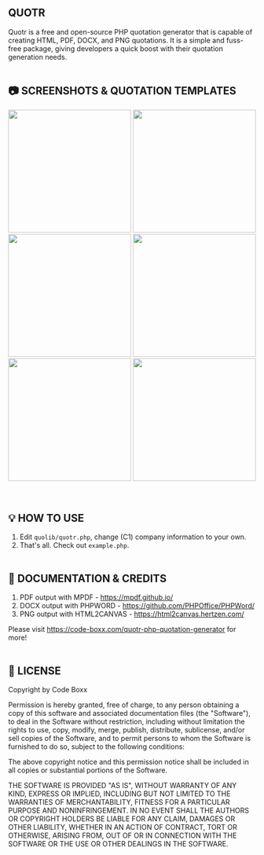## QUOTR
Quotr is a free and open-source PHP quotation generator that is capable of creating HTML, PDF, DOCX, and PNG quotations. It is a simple and fuss-free package, giving developers a quick boost with their quotation generation needs.
<br><br>

## :camera: SCREENSHOTS & QUOTATION TEMPLATES
<p float="left">
  <img width="250" src="https://code-boxx.com/wp-content/uploads/2021/11/illus-quotr-1.png">
  <img width="250" src="https://code-boxx.com/wp-content/uploads/2021/11/illus-quotr-2.png">
  <img width="250" src="https://code-boxx.com/wp-content/uploads/2021/11/illus-quotr-3.png">
  <img width="250" src="https://code-boxx.com/wp-content/uploads/2021/11/illus-quotr-4.png">
  <img width="250" src="https://code-boxx.com/wp-content/uploads/2021/11/illus-quotr-5.png">
  <img width="250" src="https://code-boxx.com/wp-content/uploads/2021/11/illus-quotr-6.png">
</p><br>

## :bulb: HOW TO USE
1) Edit `quolib/quotr.php`, change (C1) company information to your own.
2) That's all. Check out `example.php`.
<br><br>

## :link: DOCUMENTATION & CREDITS
1) PDF output with MPDF - https://mpdf.github.io/
2) DOCX output with PHPWORD - https://github.com/PHPOffice/PHPWord/
3) PNG output with HTML2CANVAS - https://html2canvas.hertzen.com/

Please visit https://code-boxx.com/quotr-php-quotation-generator for more!
<br><br>

## :newspaper: LICENSE
Copyright by Code Boxx

Permission is hereby granted, free of charge, to any person obtaining a copy
of this software and associated documentation files (the "Software"), to deal
in the Software without restriction, including without limitation the rights
to use, copy, modify, merge, publish, distribute, sublicense, and/or sell
copies of the Software, and to permit persons to whom the Software is
furnished to do so, subject to the following conditions:

The above copyright notice and this permission notice shall be included in all
copies or substantial portions of the Software.

THE SOFTWARE IS PROVIDED "AS IS", WITHOUT WARRANTY OF ANY KIND, EXPRESS OR
IMPLIED, INCLUDING BUT NOT LIMITED TO THE WARRANTIES OF MERCHANTABILITY,
FITNESS FOR A PARTICULAR PURPOSE AND NONINFRINGEMENT. IN NO EVENT SHALL THE
AUTHORS OR COPYRIGHT HOLDERS BE LIABLE FOR ANY CLAIM, DAMAGES OR OTHER
LIABILITY, WHETHER IN AN ACTION OF CONTRACT, TORT OR OTHERWISE, ARISING FROM,
OUT OF OR IN CONNECTION WITH THE SOFTWARE OR THE USE OR OTHER DEALINGS IN THE
SOFTWARE.